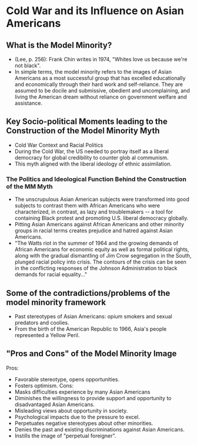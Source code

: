 # Cold War and its Influence on Asian Americans

## What is the Model Minority?
- (Lee, p. 256): Frank Chin writes in 1974, "Whites love us because we're not black".
- In simple terms, the model minority refers to the images of Asian Americans as a most successful group that has excelled educationally and economically through their hard work and self-reliance. They are assumed to be docile and submissive, obedient and uncomplaining, and living the American dream without reliance on government welfare and assistance.
## Key Socio-political Moments leading to the Construction of the Model Minority Myth
- Cold War Context and Racial Politics
- During the Cold War, the US needed to portray itself as a liberal democracy for global credibility to counter glob al communism.
- This myth aligned with the liberal ideology of ethnic assimilation.
### The Politics and Ideological Function Behind the Construction of the MM Myth
- The unscrupulous Asian American subjects were transformed into good subjects to contrast them with African Americans who were characterized, in contrast, as lazy and troublemakers -- a tool for containing Black protest and promoting U.S. liberal democracy globally.
- Pitting Asian Americans against African Americans and other minority groups in racial terms creates prejudice and hatred against Asian Americans.
- "The Watts riot in the summer of 1964 and the growing demands of African Americans for economic equity as well as formal political rights, along with the gradual dismantling of Jim Crow segregation in the South, plunged racial policy into crisis. The contours of the crisis can be seen in the conflicting responses of the Johnson Administration to black demands for racial equality..."
## Some of the contradictions/problems of the model minority framework
- Past stereotypes of Asian Americans: opium smokers and sexual predators and coolies.
- From the birth of the American Republic to 1966, Asia's people represented a Yellow Peril.
## "Pros and Cons" of the Model Minority Image
Pros:
- Favorable stereotype, opens opportunities.
- Fosters optimism.
Cons:
- Masks difficulties experience by many Asian Americans
- Diminishes the willingness to provide support and opportunity to disadvantaged Asian Americans.
- Misleading views about opportunity in society.
- Psychological impacts due to the pressure to excel.
- Perpetuates negative stereotypes about other minorities.
- Denies the past and existing discriminations against Asian Americans.
- Instills the image of "perpetual foreigner".
